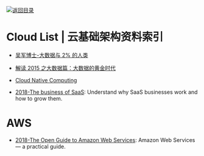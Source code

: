 [![返回目录](https://user-images.githubusercontent.com/5803001/38079637-ff0abcf0-3371-11e8-9b76-ad651620afc7.jpg)](https://github.com/wx-chevalier/Awesome-Lists)

# Cloud List | 云基础架构资料索引

- [吴军博士-大数据与 2% 的人类](http://www.chinahadoop.cn/course/136/learn#lesson/3822)

- [解读 2015 之大数据篇：大数据的黄金时代](http://www.tuicool.com/articles/MBVFrmQ)

- [Cloud Native Computing](http://container-solutions.com/cloud-native-computing/)

- [2018-The business of SaaS](https://stripe.com/atlas/guides/business-of-saas#benchmarks-to-know): Understand why SaaS businesses work and how to grow them.

# AWS

- [2018-The Open Guide to Amazon Web Services](https://github.com/open-guides/og-aws): Amazon Web Services — a practical guide.
